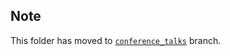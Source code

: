 ## Note
This folder has moved to [`conference_talks`](https://github.com/Esri/arcgis-python-api/tree/conference_talks/talks/DCDevSummit2018) branch.